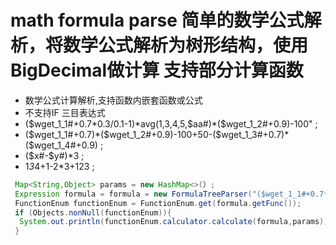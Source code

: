 
 # math formula parse 简单的数学公式解析，将数学公式解析为树形结构，使用BigDecimal做计算 支持部分计算函数

 *  数学公式计算解析,支持函数内嵌套函数或公式
 *  不支持IF 三目表达式
 *  ($wget_1_1#+0.7*0.3/0.1-1)*avg(1,3,4,5,$aa#)*($wget_1_2#+0.9)-100" ;
 *  ($wget_1_1#+0.7)*($wget_1_2#+0.9)-100+50-($wget_1_3#+0.7)*($wget_1_4#+0.9) ;
 *   ($x#-$y#)*3 ;
 *   1*3*4+1-2*3+123 ;
``` java
 Map<String,Object> params = new HashMap<>(）;
 Expression formula = formula = new FormulaTreeParser("($wget_1_1#+0.7*0.3/0.1-1)*avg(1,sum(3,2),4,5,$aa#+6-1)*($wget_1_2#+0.9)-100",0).parse();
 FunctionEnum functionEnum = FunctionEnum.get(formula.getFunc());
 if (Objects.nonNull(functionEnum)){
  System.out.println(functionEnum.calculator.calculate(formula,params))
 }

```
